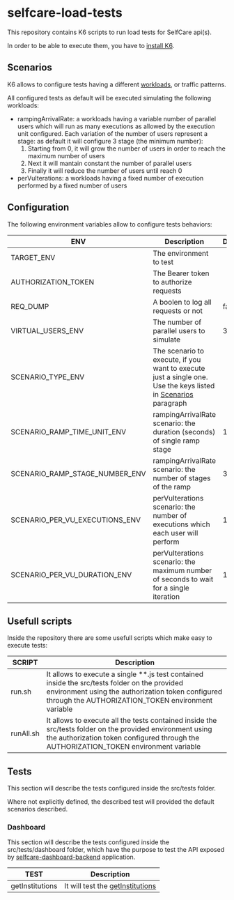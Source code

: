# selfcare-load-tests

This repository contains K6 scripts to run load tests for SelfCare api(s).

In order to be able to execute them, you have to [install K6](https://k6.io/docs/get-started/installation/).

## Scenarios

K6 allows to configure tests having a different [workloads](https://k6.io/docs/using-k6/scenarios/), or traffic patterns.

All configured tests as default will be executed simulating the following workloads:

-   rampingArrivalRate: a workloads having a variable number of parallel users which will run as many executions as allowed by the execution unit configured. Each variation of the number of users represent a stage: as default it will configure 3 stage (the minimum number):
    1. Starting from 0, it will grow the number of users in order to reach the maximum number of users
    2. Next it will mantain constant the number of parallel users
    3. Finally it will reduce the number of users until reach 0
-   perVuIterations: a workloads having a fixed number of execution performed by a fixed number of users

## Configuration

The following environment variables allow to configure tests behaviors:

| ENV                            | Description                                                                                                                 | Default |
| ------------------------------ | --------------------------------------------------------------------------------------------------------------------------- | ------- |
| TARGET_ENV                     | The environment to test                                                                                                     |         |
| AUTHORIZATION_TOKEN            | The Bearer token to authorize requests                                                                                      |         |
| REQ_DUMP                       | A boolen to log all requests or not                                                                                         | false   |
| VIRTUAL_USERS_ENV              | The number of parallel users to simulate                                                                                    | 3       |
| SCENARIO_TYPE_ENV              | The scenario to execute, if you want to execute just a single one. Use the keys listed in [Scenarios](#scenarios) paragraph |         |
| SCENARIO_RAMP_TIME_UNIT_ENV    | rampingArrivalRate scenario: the duration (seconds) of single ramp stage                                                    | 1       |
| SCENARIO_RAMP_STAGE_NUMBER_ENV | rampingArrivalRate scenario: the number of stages of the ramp                                                               | 3       |
| SCENARIO_PER_VU_EXECUTIONS_ENV | perVuIterations scenario: the number of executions which each user will perform                                             | 1       |
| SCENARIO_PER_VU_DURATION_ENV   | perVuIterations scenario: the maximum number of seconds to wait for a single iteration                                      | 10      |

## Usefull scripts

Inside the repository there are some usefull scripts which make easy to execute tests:

| SCRIPT    | Description                                                                                                                                                                                                |
| --------- | ---------------------------------------------------------------------------------------------------------------------------------------------------------------------------------------------------------- |
| run.sh    | It allows to execute a single \*\*.js test contained inside the src/tests folder on the provided environment using the authorization token configured through the AUTHORIZATION_TOKEN environment variable |
| runAll.sh | It allows to execute all the tests contained inside the src/tests folder on the provided environment using the authorization token configured through the AUTHORIZATION_TOKEN environment variable         |

## Tests

This section will describe the tests configured inside the src/tests folder.

Where not explicitly defined, the described test will provided the default scenarios described.

### Dashboard

This section will describe the tests configured inside the src/tests/dashboard folder, which have the purpose to test the API exposed by [selfcare-dashboard-backend](selfcare-dashboard-backend) application.

| TEST            | Description                                                                                                                                         |
| --------------- | --------------------------------------------------------------------------------------------------------------------------------------------------- |
| getInstitutions | It will test the [getInstitutions](https://github.com/pagopa/selfcare-dashboard-backend/blob/main/app/src/main/resources/swagger/api-docs.json#L50) |

